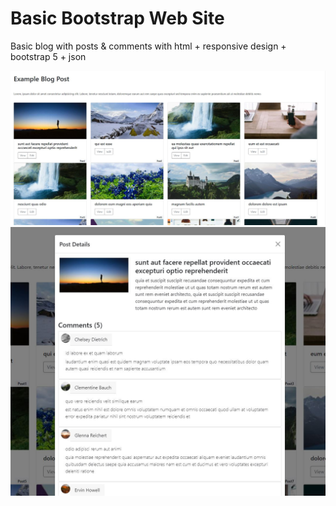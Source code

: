 # Basic Bootstrap Web Site

Basic blog with posts & comments with html + responsive design + bootstrap 5 + json


<a target="_blank" rel="noopener noreferrer" href="/images/ss.JPG"><img src="images/ss.JPG" alt="github" style="max-width: 100%;"></a>
<a target="_blank" rel="noopener noreferrer" href="/images/ss2.JPG"><img src="images/ss2.JPG" alt="github" style="max-width: 100%;"></a>